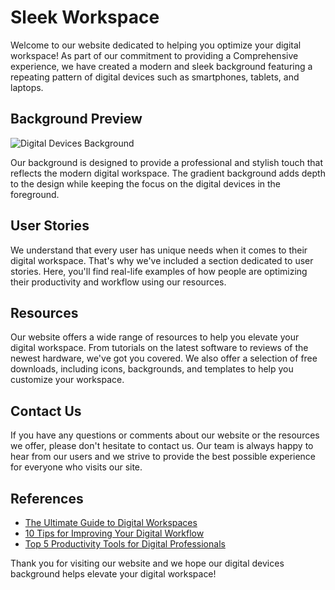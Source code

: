 <!--font:Playfair Display-->

# Sleek Workspace

Welcome to our website dedicated to helping you optimize your digital workspace! As part of our commitment to providing a Com<wbr>pre<wbr>hen<wbr>sive experience, we have created a modern and sleek background featuring a repeating pattern of digital devices such as smartphones, tablets, and laptops.

## Background Preview

![Digital Devices Background](#)

Our background is designed to provide a professional and stylish touch that reflects the modern digital workspace. The gradient background adds depth to the design while keeping the focus on the digital devices in the foreground.

## User Stories

We understand that every user has unique needs when it comes to their digital workspace. That's why we've included a section dedicated to user stories. Here, you'll find real-life examples of how people are optimizing their productivity and workflow using our resources.

## Resources

Our website offers a wide range of resources to help you elevate your digital workspace. From tutorials on the latest software to reviews of the newest hardware, we've got you covered. We also offer a selection of free downloads, including icons, backgrounds, and templates to help you customize your workspace.

## Contact Us

If you have any questions or comments about our website or the resources we offer, please don't hesitate to contact us. Our team is always happy to hear from our users and we strive to provide the best possible experience for everyone who visits our site.

## References

-   [The Ultimate Guide to Digital Workspaces](#)
-   [10 Tips for Improving Your Digital Workflow](#)
-   [Top 5 Productivity Tools for Digital Professionals](#)

Thank you for visiting our website and we hope our digital devices background helps elevate your digital workspace!

<!--

Write me content for website with wallpaper which alt text is:

"A wallpaper featuring a repeating pattern of sleek and modern digital devices, such as smartphones, tablets, and laptops, set against a gradient background."

The name/title of the page should not be 1:1 copy of the alt text but rather a real content of the website which is using this wallpaper.

- Use markdown format
- Start with heading
- Heading should be short and concise
- The content should look like a real website
- The website should not be about the wallpaper, wallpaper is just a related background
- Heading should be contain work "wallpaper" or "background"
- Include real sections like references, contact, user stories, etc. use things relevant to the page purpose.
- Feel free to use structure like headings, bullets, numbering, blockquotes, paragraphs, horizontal lines, etc.
- You can use formatting like bold or _italic_
- You can include UTF-8 emojis
- Links should be only #hash anchors (and you can refer to the document itself)
- Do not include images


---


# Digital Workspace Wallpaper

Welcome to our website dedicated to digital workspace enthusiasts! Our website offers a variety of resources for those who are looking to optimize their digital workflow. As part of our commitment to providing a Com<wbr>pre<wbr>hen<wbr>sive experience, we have created a sleek and modern wallpaper featuring a repeating pattern of digital devices such as smartphones, tablets, and laptops.

## Wallpaper Preview

![Digital Workspace Wallpaper](#)

Our wallpaper is designed to provide a professional and stylish background that reflects the modern digital workspace. The gradient background adds depth to the design while keeping the focus on the digital devices in the foreground.

## User Stories

We understand that every user has unique needs when it comes to their digital workspace. That's why we've included a section dedicated to user stories. Here, you'll find real-life examples of how people are using our resources to improve their productivity and workflow.

## Resources

Our website offers a wide range of resources to help you optimize your digital workspace. From tutorials on the latest software to reviews of the newest hardware, we've got you covered. We also offer a selection of free downloads, including icons, backgrounds, and templates to help you customize your workspace.

## Contact Us

If you have any questions or comments about our website or the resources we offer, please don't hesitate to contact us. Our team is always happy to hear from our users and we strive to provide the best possible experience for everyone who visits our site.

## References

- [The Ultimate Guide to Digital Workspaces](#)
- [10 Tips for Improving Your Digital Workflow](#)
- [Top 5 Productivity Tools for Digital Professionals](#)

Thank you for visiting our website and we hope you enjoy our digital workspace wallpaper!


---


Heading should not include word "wallpaper". The website should not be about the wallpaper itself, wallpaper is just a related background, rewrite whole content.


---


# Elevate Your Digital Workspace with a Modern and Sleek Background

Welcome to our website dedicated to helping you optimize your digital workspace! As part of our commitment to providing a Com<wbr>pre<wbr>hen<wbr>sive experience, we have created a modern and sleek background featuring a repeating pattern of digital devices such as smartphones, tablets, and laptops.

## Background Preview

![Digital Devices Background](#)

Our background is designed to provide a professional and stylish touch that reflects the modern digital workspace. The gradient background adds depth to the design while keeping the focus on the digital devices in the foreground.

## User Stories

We understand that every user has unique needs when it comes to their digital workspace. That's why we've included a section dedicated to user stories. Here, you'll find real-life examples of how people are optimizing their productivity and workflow using our resources.

## Resources

Our website offers a wide range of resources to help you elevate your digital workspace. From tutorials on the latest software to reviews of the newest hardware, we've got you covered. We also offer a selection of free downloads, including icons, backgrounds, and templates to help you customize your workspace.

## Contact Us

If you have any questions or comments about our website or the resources we offer, please don't hesitate to contact us. Our team is always happy to hear from our users and we strive to provide the best possible experience for everyone who visits our site.

## References

- [The Ultimate Guide to Digital Workspaces](#)
- [10 Tips for Improving Your Digital Workflow](#)
- [Top 5 Productivity Tools for Digital Professionals](#)

Thank you for visiting our website and we hope our digital devices background helps elevate your digital workspace!

-->
